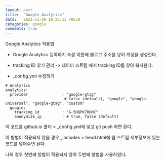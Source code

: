 ```yaml
---
layout: post
title:  "Google Analytics"
date:   2021-11-28 18:25:13 +0530
categories: google
comments: true
---
```


Google Analytics 적용법


- Google Analytics 등록하기
속성 이름에 블로그 주소를 넣어 계정을 생성한다.  

- tracking ID 찾기
관리 -> 데이터 스트림 에서 tracking ID를 찾아 복사한다.  

- _config.yml 수정하기
```
# Analytics
analytics:
  provider               : "google-gtag" 
                          # false (default), "google", "google-universal", "google-gtag", "custom"
  google:
    tracking_id          : "G-5HQPK7RHNC"
    anonymize_ip         : # true, false (default)
```
이 코드를 github.io 폴더 > _config.yml에 넣고 git push 하면 된다.  

이 방법이 적용되지 않을 경우 _includes > head.html에 웹 스트림 세부정보에 있는 코드를 넣어주면 된다.  

나의 경우 첫번째 방법이 적용되지 않아 두번째 방법을 사용하였다.